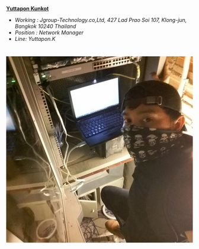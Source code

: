 **[Yuttapon Kunkot](https://ghost0000heavy.github.io/)**
* *Working : Jgroup-Technology.co,Ltd, 427 Lad Prao Soi 107, Klong-jun, Bangkok 10240 Thailand* 
* *Position  :  Network Manager*
* *Line: Yuttapon.K*
#
 ![adventure config](Config.jpg)
